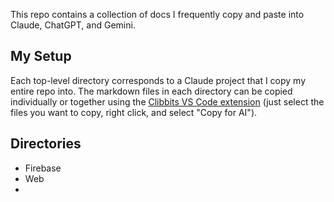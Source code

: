This repo contains a collection of docs I frequently copy and paste into Claude, ChatGPT, and Gemini. 

## My Setup
Each top-level directory corresponds to a Claude project that I copy my entire repo into. The markdown files in each directory can be copied individually or together using the [Clibbits VS Code extension](https://marketplace.visualstudio.com/items?itemName=CodeontheRocks.clibbits) (just select the files you want to copy, right click, and select "Copy for AI").

## Directories
- Firebase
- Web
- 